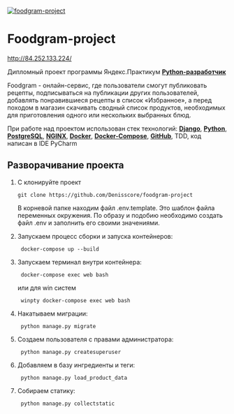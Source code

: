 [![foodgram-project](https://github.com/Denisscore/foodgram-project/workflows/foodgram/badge.svg)](https://github.com/Denisscore/foodgram-project/actions)

# **Foodgram-project**

http://84.252.133.224/

Дипломный проект программы Яндекс.Практикум **[Python-разработчик](https://praktikum.yandex.ru/backend-developer/)**

Foodgram - онлайн-сервис, где пользователи смогут публиковать рецепты, подписываться на публикации других пользователей, добавлять понравившиеся рецепты в список «Избранное», а перед походом в магазин скачивать сводный список продуктов, необходимых для приготовления одного или нескольких выбранных блюд.

При работе над проектом использован стек технологий: **[Django](https://www.djangoproject.com/)**, **[Python](https://www.python.org/)**, **[PostgreSQL](https://www.postgresql.org/)**, **[NGINX](https://nginx.org/)**, **[Docker](https://www.docker.com/)**, **[Docker-Compose](https://docs.docker.com/compose/)**, **[GitHub](https://github.com)**, TDD, код написан в IDE PyCharm 

## Разворачивание проекта

1.  С клонируйте проект

        git clone https://github.com/Denisscore/foodgram-project
    
    В корневой папке находим файл .env.template. Это шаблон файла переменных окружения. По образу и подобию необходимо создать файл .env и заполнить его своими значениями.


2. Запускаем процесс сборки и запуска контейнеров:

        docker-compose up --build

3. Запускаем терминал внутри контейнера:

        docker-compose exec web bash
   


   или для win систем

        winpty docker-compose exec web bash

4. Накатываем миграции:

        python manage.py migrate

5. Создаем пользователя с правами администратора:

        python manage.py createsuperuser

6. Добавляем в базу ингредиенты и теги:

        python manage.py load_product_data

7. Собираем статику:

        python manage.py collectstatic


